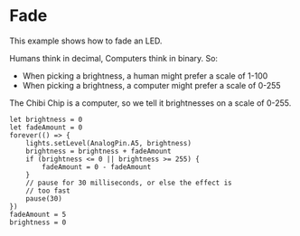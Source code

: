 # Fade

This example shows how to fade an LED.

Humans think in decimal, Computers think in binary. So:
- When picking a brightness, a human might prefer a scale of 1-100
- When picking a brightness, a computer might prefer a scale of 0-255

The Chibi Chip is a computer, so we tell it brightnesses on a scale of 0-255.

```blocks
let brightness = 0
let fadeAmount = 0
forever(() => {
    lights.setLevel(AnalogPin.A5, brightness)
    brightness = brightness + fadeAmount
    if (brightness <= 0 || brightness >= 255) {
        fadeAmount = 0 - fadeAmount
    }
    // pause for 30 milliseconds, or else the effect is
    // too fast
    pause(30)
})
fadeAmount = 5
brightness = 0
```